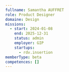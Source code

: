```yaml
---
fullname: Samantha AUFFRET
role: Product Designer
domaine: Design
missions:
  - start: 2024-01-08
    end: 2025-12-31
    status: admin
    employer: GIP
    startups:
      - rdv.insertion
memberType: beta
competences: []
---
```

